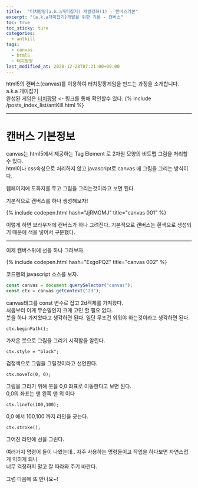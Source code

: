 ```yaml
---
title:  "터치팡팡(a.k.a개미잡기) 개발강좌(1) - 캔버스기본"
excerpt: "(a.k.a개미잡기)개발을 위한 기본 - 캔버스"
toc: true
toc_sticky: ture
categories:
  - antkill
tags:
  - canvas
  - html5
  - 터치팡팡
last_modified_at: 2020-12-28T07:21:00+09:00
---
```


html5의 캔버스(canvas)를 이용하여 터치팡팡게임을 만드는 과정을 소개합니다. a.k.a 개미잡기  
완성된 게임은 [터치팡팡](https://mnmsoft.co.kr/content/ant) <- 링크를 통해 확인할수 있다.
{% include /posts_index_list/antKill.html %}

---


# 캔버스 기본정보
canvas는 html5에서 제공하는 Tag Element 로 2차원 모양의 비트맵 그림을 처리할수 있다.  
html이나 css속성으로 처리하지 않고 javascript로 canvas 에 그림을 그리는 방식이다.  

웹페이지에 도화지를 두고 그림을 그리는것이라고 보면 된다.  

기본적으로 캔버스를 하나 생성해보자!

{% include codepen.html hash="JjRMGMJ" title="canvas 001" %}

이렇게 하면 브라우저에 캔버스가 하나 그려진다.
기본적으로 캔버스는 흰색으로 생성되기 때문에 색을 넣어서 구분했다.

---


이제 캔버스위에 선을 하나 그려보자.  

{% include codepen.html hash="ExgoPQZ" title="canvas 002" %}


코드펜의 javascript 소스를 보자.

``` js
const canvas = document.querySelector("canvas");
const ctx = canvas.getContext("2d");
```
canvas태그를 const 변수로 잡고 2d객체를 가져왔다.  
처음부터 이게 무슨말인지 크게 고민 할 필요 없다.  
붓을 하나 가져왔다고 생각하면 된다.
일단 무조건 외워야 하는것이라고 생각하면 된다.  

```
ctx.beginPath();
```
가져온 붓으로 그림을 그리기 시작함을 알린다.

```
ctx.style = "black";
```
검정색으로 그림을 그릴것이라고 선언한다.

```
ctx.moveTo(0, 0);
```
그림을 그리기 위해 붓을 0,0 좌표로 이동한다고 보면 된다.  
0,0의 좌표는 맨 왼쪽 맨 위 이다

```
ctx.lineTo(100,100);
```
0,0 에서 100,100 까지 라인을 긋는다.


```
ctx.stroke();
```
그어진 라인에 선을 그린다.


여러가지 명령어 들이 나왔는데..
자주 사용하는 명령들이고 작업을 하다보면 자연스럽게 익히게 되니  
너무 걱정하지 말고 잘 따라와 주기 바란다.

그럼 다음에 또 만나요~!




